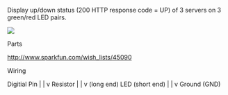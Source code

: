 Display up/down status (200 HTTP response code = UP) of 3 servers on 3 green/red LED pairs.

[![](http://farm8.staticflickr.com/7112/7411960850_81fcae7854_c_d.jpg)](http://farm8.staticflickr.com/7112/7411960850_81fcae7854_c_d.jpg)

Parts

http://www.sparkfun.com/wish_lists/45090

Wiring

Digitial Pin
|
|
v
Resistor
|
|
v
(long end)
LED
(short end)
|
|
v
Ground (GND)
